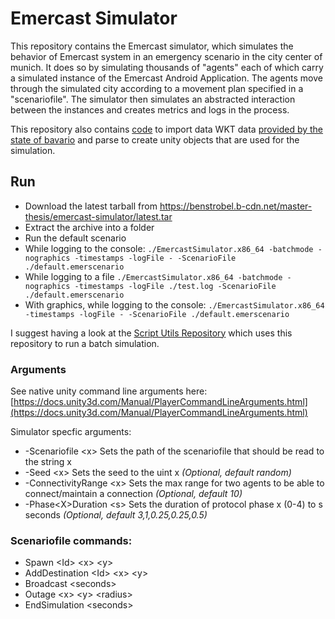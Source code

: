 # Emercast Simulator

This repository contains the Emercast simulator, which simulates the behavior of Emercast system in an emergency scenario in the city center of munich.
It does so by simulating thousands of "agents" each of which carry a simulated instance of the Emercast Android Application.
The agents move through the simulated city according to a movement plan specified in a "scenariofile".
The simulator then simulates an abstracted interaction between the instances and creates metrics and logs in the process.

This repository also contains [code](https://github.com/ben-strobel-master-thesis/emercast-simulator/tree/main/Assets/Editor) to import data WKT data [provided by the state of bavario](https://geodaten.bayern.de/opengeodata/OpenDataDetail.html?pn=lod2) and parse to create unity objects that are used for the simulation.

## Run

- Download the latest tarball from https://benstrobel.b-cdn.net/master-thesis/emercast-simulator/latest.tar
- Extract the archive into a folder
- Run the default scenario
- While logging to the console: ```./EmercastSimulator.x86_64 -batchmode -nographics -timestamps -logFile - -ScenarioFile ./default.emerscenario```
- While logging to a file ```./EmercastSimulator.x86_64 -batchmode -nographics -timestamps -logFile ./test.log -ScenarioFile ./default.emerscenario```
- With graphics, while logging to the console: ```./EmercastSimulator.x86_64 -timestamps -logFile - -ScenarioFile ./default.emerscenario```

I suggest having a look at the [Script Utils Repository](https://github.com/ben-strobel-master-thesis/script-utils) which uses this repository to run a batch simulation.

### Arguments

See native unity command line arguments here: [https://docs.unity3d.com/Manual/PlayerCommandLineArguments.html](https://docs.unity3d.com/Manual/PlayerCommandLineArguments.html)

Simulator specfic arguments:
- -Scenariofile \<x\> Sets the path of the scenariofile that should be read to the string x
- -Seed \<x\> Sets the seed to the uint x *(Optional, default random)*
- -ConnectivityRange \<x\> Sets the max range for two agents to be able to connect/maintain a connection *(Optional, default 10)*
- -Phase\<X\>Duration \<s\> Sets the duration of protocol phase x (0-4) to s seconds *(Optional, default 3,1,0.25,0.25,0.5)*

### Scenariofile commands:
- Spawn \<Id\> \<x\> \<y\>
- AddDestination \<Id\> \<x\> \<y\>
- Broadcast \<seconds\>
- Outage \<x\> \<y\> \<radius\>
- EndSimulation \<seconds\>
